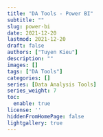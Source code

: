 ```yaml
---
title: "DA Tools - Power BI"
subtitle: ""
slug: power-bi
date: 2021-12-20
lastmod: 2021-12-20
draft: false
authors: ["Tuyen Kieu"]
description: ""
images: []
tags: ["DA Tools"]
categories: []
series: [Data Analysis Tools]
series_weight: 7
toc:
  enable: true
license: ''  
hiddenFromHomePage: false
lightgallery: true
---
```


<!--more-->
